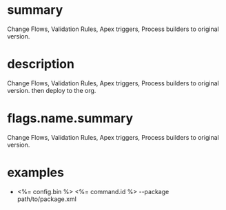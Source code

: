 # summary

Change Flows, Validation Rules, Apex triggers, Process builders to original version.

# description

Change Flows, Validation Rules, Apex triggers, Process builders to original version. then deploy to the org.

# flags.name.summary

Change Flows, Validation Rules, Apex triggers, Process builders to original version.

# examples

- <%= config.bin %> <%= command.id %> --package path/to/package.xml

